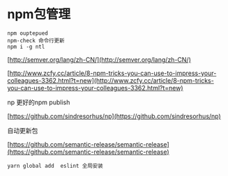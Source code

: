 # npm包管理

```
npm ouptepued
npm-check 命令行更新
npm i -g ntl
```

[http://semver.org/lang/zh-CN/](http://semver.org/lang/zh-CN/)

[http://www.zcfy.cc/article/8-npm-tricks-you-can-use-to-impress-your-colleagues-3362.html?t=new](http://www.zcfy.cc/article/8-npm-tricks-you-can-use-to-impress-your-colleagues-3362.html?t=new)

np 更好的npm publish

[https://github.com/sindresorhus/np](https://github.com/sindresorhus/np)

自动更新包

[https://github.com/semantic-release/semantic-release](https://github.com/semantic-release/semantic-release)



```
yarn global add  eslint 全局安装
```



